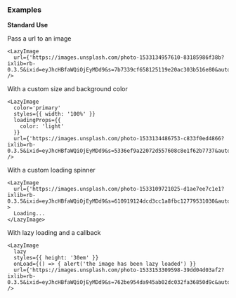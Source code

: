 ### Examples

**Standard Use**

Pass a url to an image

```
<LazyImage
  url={'https://images.unsplash.com/photo-1533134957610-83185986f38b?ixlib=rb-0.3.5&ixid=eyJhcHBfaWQiOjEyMDd9&s=7b7339cf658125119e20ac303b516e80&auto=format&fit=crop&w=2550&q=80'}
/>
```

With a custom size and background color

```
<LazyImage
  color='primary'
  styles={{ width: '100%' }}
  loadingProps={{
    color: 'light'
  }}
  url={'https://images.unsplash.com/photo-1533134486753-c833f0ed4866?ixlib=rb-0.3.5&ixid=eyJhcHBfaWQiOjEyMDd9&s=5336ef9a22072d557608c8e1f62b7737&auto=format&fit=crop&w=1650&q=80'}
/>
```

With a custom loading spinner

```
<LazyImage
  url={'https://images.unsplash.com/photo-1533109721025-d1ae7ee7c1e1?ixlib=rb-0.3.5&ixid=eyJhcHBfaWQiOjEyMDd9&s=610919124dcd3cc1a8fbc12779531030&auto=format&fit=crop&w=1650&q=80'}
>
  Loading...
</LazyImage>
```

With lazy loading and a callback

```
<LazyImage
  lazy
  styles={{ height: '30em' }}
  onLoad={() => { alert('the image has been lazy loaded') }}
  url={'https://images.unsplash.com/photo-1533153309598-39dd04d03af2?ixlib=rb-0.3.5&ixid=eyJhcHBfaWQiOjEyMDd9&s=762be954da945ab02dc032fa36850d9c&auto=format&fit=crop&w=581&q=80'}
/>
```
